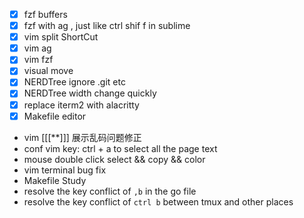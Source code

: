 - [x] fzf buffers
- [x] fzf with ag , just like ctrl shif f in sublime
- [x] vim split ShortCut
- [x] vim ag
- [x] vim fzf
- [x] visual move
- [x] NERDTree ignore .git etc
- [x] NERDTree width change quickly
- [x] replace iterm2 with alacritty
- [x] Makefile editor
- vim [[[**]]] 展示乱码问题修正
- conf vim key: ctrl + a  to select all the page text
- mouse double click select && copy && color
- vim terminal bug fix
- Makefile Study
- resolve the key conflict of `,b` in the go file
- resolve the key conflict of `ctrl b` between tmux and other places
